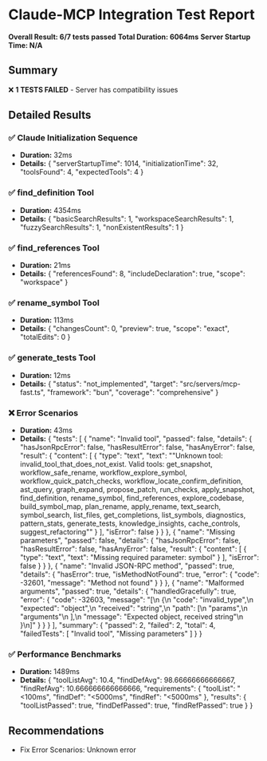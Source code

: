 # Claude-MCP Integration Test Report

**Overall Result: 6/7 tests passed**
**Total Duration: 6064ms**
**Server Startup Time: N/A**

## Summary

❌ **1 TESTS FAILED** - Server has compatibility issues

## Detailed Results

### ✅ Claude Initialization Sequence
- **Duration:** 32ms
- **Details:** {
  "serverStartupTime": 1014,
  "initializationTime": 32,
  "toolsFound": 4,
  "expectedTools": 4
}

### ✅ find_definition Tool
- **Duration:** 4354ms
- **Details:** {
  "basicSearchResults": 1,
  "workspaceSearchResults": 1,
  "fuzzySearchResults": 1,
  "nonExistentResults": 1
}

### ✅ find_references Tool
- **Duration:** 21ms
- **Details:** {
  "referencesFound": 8,
  "includeDeclaration": true,
  "scope": "workspace"
}

### ✅ rename_symbol Tool
- **Duration:** 113ms
- **Details:** {
  "changesCount": 0,
  "preview": true,
  "scope": "exact",
  "totalEdits": 0
}

### ✅ generate_tests Tool
- **Duration:** 12ms
- **Details:** {
  "status": "not_implemented",
  "target": "src/servers/mcp-fast.ts",
  "framework": "bun",
  "coverage": "comprehensive"
}

### ❌ Error Scenarios
- **Duration:** 43ms
- **Details:** {
  "tests": [
    {
      "name": "Invalid tool",
      "passed": false,
      "details": {
        "hasJsonRpcError": false,
        "hasResultError": false,
        "hasAnyError": false,
        "result": {
          "content": [
            {
              "type": "text",
              "text": "\"Unknown tool: invalid_tool_that_does_not_exist. Valid tools: get_snapshot, workflow_safe_rename, workflow_explore_symbol, workflow_quick_patch_checks, workflow_locate_confirm_definition, ast_query, graph_expand, propose_patch, run_checks, apply_snapshot, find_definition, rename_symbol, find_references, explore_codebase, build_symbol_map, plan_rename, apply_rename, text_search, symbol_search, list_files, get_completions, list_symbols, diagnostics, pattern_stats, generate_tests, knowledge_insights, cache_controls, suggest_refactoring\""
            }
          ],
          "isError": false
        }
      }
    },
    {
      "name": "Missing parameters",
      "passed": false,
      "details": {
        "hasJsonRpcError": false,
        "hasResultError": false,
        "hasAnyError": false,
        "result": {
          "content": [
            {
              "type": "text",
              "text": "Missing required parameter: symbol"
            }
          ],
          "isError": false
        }
      }
    },
    {
      "name": "Invalid JSON-RPC method",
      "passed": true,
      "details": {
        "hasError": true,
        "isMethodNotFound": true,
        "error": {
          "code": -32601,
          "message": "Method not found"
        }
      }
    },
    {
      "name": "Malformed arguments",
      "passed": true,
      "details": {
        "handledGracefully": true,
        "error": {
          "code": -32603,
          "message": "[\n  {\n    \"code\": \"invalid_type\",\n    \"expected\": \"object\",\n    \"received\": \"string\",\n    \"path\": [\n      \"params\",\n      \"arguments\"\n    ],\n    \"message\": \"Expected object, received string\"\n  }\n]"
        }
      }
    }
  ],
  "summary": {
    "passed": 2,
    "failed": 2,
    "total": 4,
    "failedTests": [
      "Invalid tool",
      "Missing parameters"
    ]
  }
}

### ✅ Performance Benchmarks
- **Duration:** 1489ms
- **Details:** {
  "toolListAvg": 10.4,
  "findDefAvg": 98.66666666666667,
  "findRefAvg": 10.666666666666666,
  "requirements": {
    "toolList": "<100ms",
    "findDef": "<5000ms",
    "findRef": "<5000ms"
  },
  "results": {
    "toolListPassed": true,
    "findDefPassed": true,
    "findRefPassed": true
  }
}

## Recommendations

- Fix Error Scenarios: Unknown error
